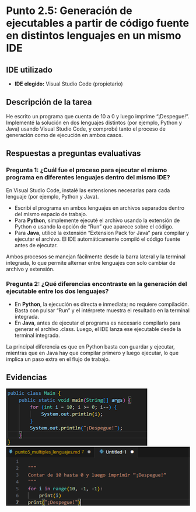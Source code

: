 # Punto 2.5: Generación de ejecutables a partir de código fuente en distintos lenguajes en un mismo IDE

## IDE utilizado
- **IDE elegido:** Visual Studio Code (propietario)

## Descripción de la tarea
He escrito un programa que cuenta de 10 a 0 y luego imprime “¡Despegue!”. Implementé la solución en dos lenguajes distintos (por ejemplo, Python y Java) usando Visual Studio Code, y comprobé tanto el proceso de generación como de ejecución en ambos casos.

## Respuestas a preguntas evaluativas

### Pregunta 1: ¿Cuál fue el proceso para ejecutar el mismo programa en diferentes lenguajes dentro del mismo IDE?
En Visual Studio Code, instalé las extensiones necesarias para cada lenguaje (por ejemplo, Python y Java). 
- Escribí el programa en ambos lenguajes en archivos separados dentro del mismo espacio de trabajo.
- Para **Python**, simplemente ejecuté el archivo usando la extensión de Python o usando la opción de “Run” que aparece sobre el código.
- Para **Java**, utilicé la extensión “Extension Pack for Java” para compilar y ejecutar el archivo. El IDE automáticamente compiló el código fuente antes de ejecutar.

Ambos procesos se manejan fácilmente desde la barra lateral y la terminal integrada, lo que permite alternar entre lenguajes con solo cambiar de archivo y extensión.

### Pregunta 2: ¿Qué diferencias encontraste en la generación del ejecutable entre los dos lenguajes?
- En **Python**, la ejecución es directa e inmediata; no requiere compilación. Basta con pulsar “Run” y el intérprete muestra el resultado en la terminal integrada.
- En **Java**, antes de ejecutar el programa es necesario compilarlo para generar el archivo .class. Luego, el IDE lanza ese ejecutable desde la terminal integrada.

La principal diferencia es que en Python basta con guardar y ejecutar, mientras que en Java hay que compilar primero y luego ejecutar, lo que implica un paso extra en el flujo de trabajo.

## Evidencias
![Captura 1](capturas/punto_5_captura_1.png)
![Captura 2](capturas/punto_5_captura_2.png)
